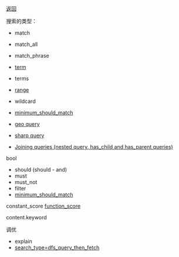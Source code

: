 [返回](/elasticsearch/doc/zhishi-tupu/index)

搜索的类型： 

* match
* match_all
* match_phrase 
* [term](https://www.elastic.co/guide/en/elasticsearch/reference/6.0/query-dsl-term-query.html)
* terms
* [range](https://www.elastic.co/guide/en/elasticsearch/reference/6.0/query-dsl-range-query.html)
* wildcard
* [minimum_should_match](minimum-should-match)

* [geo query](geo-query)
* [sharp query](sharp-query)
* [Joining queries (nested query, has_child and has_parent queries)](https://www.elastic.co/guide/en/elasticsearch/reference/current/joining-queries.html)


bool

* should (should - and)
* must
* must_not
* filter
* [minimum_should_match](minimum_should_match)

constant_score [function_score](function-score)

content.keyword


调优

* explain
* [search_type=dfs_query_then_fetch](https://www.bilibili.com/video/BV1jL411p78i?p=10&vd_source=12fa3a2f2f260d2e21c49b5cb6b91885)


